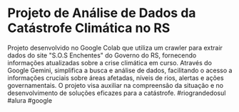 # Projeto de Análise de Dados da Catástrofe Climática no RS
Projeto desenvolvido no Google Colab que utiliza um crawler para extrair dados do site "S.O.S Enchentes" do Governo do RS, fornecendo informações atualizadas sobre a crise climática em curso. Através do Google Gemini, simplifica a busca e análise de dados, facilitando o acesso a informações cruciais sobre áreas afetadas, níveis de rios, alertas e ações governamentais. O projeto visa auxiliar na compreensão da situação e no desenvolvimento de soluções eficazes para a catástrofe.
#riograndedosul #alura #google
